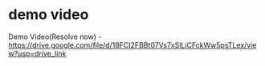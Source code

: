#  demo video

Demo Video(Resolve now) - https://drive.google.com/file/d/18FCI2FBBt07Vs7xSlLiCFckWw5psTLex/view?usp=drive_link
